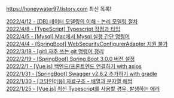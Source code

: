 https://honeywater97.tistory.com 최신 목록! 

[2022/4/12 - [DB] 데이터 모델링의 이해 - 논리 모델링 절차](https://honeywater97.tistory.com/267) <br>
[2022/4/8 - [TypeScript] Typescript 장점과 타입](https://honeywater97.tistory.com/266) <br>
[2022/4/5 - [Mysql] Mac에서 Mysql 실행 간단 명령어](https://honeywater97.tistory.com/265) <br>
[2022/4/4 - [SpringBoot] WebSecurityConfigurerAdapter 지원 불가](https://honeywater97.tistory.com/264) <br>
[2022/3/18 - [git] 자주 쓰는 git 명령어 정리](https://honeywater97.tistory.com/263) <br>
[2022/2/19 - [SpringBoot] Spring Boot 3.0.0 버전 설정](https://honeywater97.tistory.com/262) <br>
[2022/2/1 - [Vue.js] 백엔드/프론트엔드 연결하기 with axios](https://honeywater97.tistory.com/261) <br>
[2022/1/31 - [SpringBoot] Swagger v2.6.2 추가하기 with gradle](https://honeywater97.tistory.com/260) <br>
[2022/1/30 - [코딩인터뷰] 자료구조 - 배열과 문자열 해법](https://honeywater97.tistory.com/259) <br>
[2022/1/25 - [Vue.js] 최신 Typescript를 사용할 경우, 발생하는 에러](https://honeywater97.tistory.com/258) <br>
